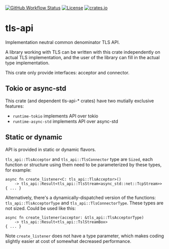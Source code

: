[![GitHub Workflow Status](https://img.shields.io/github/workflow/status/stepancheg/rust-tls-api/CI)](https://github.com/stepancheg/rust-tls-api/actions?query=workflow%3ACI)
[![License](https://img.shields.io/crates/l/tls-api.svg)](https://github.com/stepancheg/rust-tls-api/blob/master/LICENSE)
[![crates.io](https://img.shields.io/crates/v/tls-api.svg)](https://crates.io/crates/tls-api)

# tls-api

Implementation neutral common denominator TLS API.

A library working with TLS can be written with this crate
independently on actual TLS implementation, and
the user of the library can fill in the actual type implementation.

This crate only provide interfaces: acceptor and connector.

## Tokio or async-std

This crate (and dependent tls-api-* crates)
have two mutially exclusive features:
* `runtime-tokio` implements API over tokio
* `runtime-async-std` implements API over async-std

## Static or dynamic

API is provided in static or dynamic flavors.

`tls_api::TlsAcceptor` and `tls_api::TlsConnector` type
are `Sized`, each function or structure using them
need to be parameterized by these types, for example:

```
async fn create_listener<C: tls_api::TlsAcceptor>()
    -> tls_api::Result<tls_api::TlsStream<async_std::net::TcpStream>>
{ ... }
```

Alternatively, there's a dynamically-dispatched version of the functions:
`tls_api::TlsAcceptorType` and `tls_api::TlsConnectorType`.
These types are not sized. Could be used like this:

```
async fn create_listener(acceptor: &tls_api::TlsAcceptorType)
    -> tls_api::Result<tls_api::TslStreamBox>
{ ... }
```

Note `create_listener` does not have a type parameter,
which makes coding slightly easier at cost of somewhat
decreased performance.
